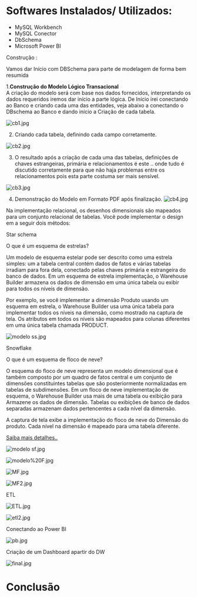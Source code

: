 <h1>Softwares Instalados/ Utilizados:</h1>

 - MySQL Workbench<br>
 - MySQL Conector<br>
 - DbSchema<br>
 - Microsoft Power BI<br>



Construção :

Vamos dar Início com DBSchema para parte de modelagem de forma bem resumida

1.<b>Construção do Modelo Lógico Transacional</b>
<br>
A criação do modelo será com base nos dados fornecidos, interpretando os dados requeridos iremos dar início a parte lógica.
De Início irei conectando ao Banco e criando cada uma das entidades, veja abaixo a conectando o DBschema ao Banco e dando início a Criação de cada tabela.
 


![cb1.jpg](https://github.com/cleiton-fx/Construindo-um-Data-Warehouse-/blob/master/imagens/cb1.jpg)

2. Criando cada tabela, definindo cada campo corretamente.

![cb2.jpg](https://github.com/cleiton-fx/Construindo-um-Data-Warehouse-/blob/master/imagens/cb2.jpg)

3. O resultado após a criação de cada uma das tabelas, definições de chaves estrangeiras, primária e relacionamentos é este .. onde tudo é discutido corretamente para que não haja problemas entre os relacionamentos pois esta parte costuma ser mais sensível.

![cb3.jpg](https://github.com/cleiton-fx/Construindo-um-Data-Warehouse-/blob/master/imagens/cb3.jpg)

4. Demonstração do Modelo em Formato PDF após finalização.
![cb4.jpg](https://github.com/cleiton-fx/Construindo-um-Data-Warehouse-/blob/master/imagens/cb4.jpg)


Na implementação relacional, os desenhos dimensionais são mapeados para um conjunto relacional de tabelas. Você pode implementar o design em a seguir dois métodos:

	
 Star schema

O que é um esquema de estrelas?

Um modelo de esquema estelar pode ser descrito como uma estrela simples: um a tabela central contém dados de fatos e várias tabelas irradiam para fora dela, conectado pelas chaves primária e estrangeira do banco de dados. Em um esquema de estrela implementação, o Warehouse Builder armazena os dados de dimensão em uma única tabela ou exibir para todos os níveis de dimensão.

Por exemplo, se você implementar a dimensão Produto usando um esquema em estrela, o Warehouse Builder usa uma única tabela para implementar todos os níveis na dimensão, como mostrado na captura de tela. Os atributos em todos os níveis são mapeados para colunas diferentes em uma única tabela chamada PRODUCT.

![modelo ss.jpg](https://github.com/cleiton-fx/Construindo-um-Data-Warehouse-/blob/master/imagens/modelo%20ss.jpg)

 Snowflake

 O que é um esquema de floco de neve?

O esquema do floco de neve representa um modelo dimensional que é também composto por um quadro de fatos central e um conjunto de dimensões constituintes tabelas que são posteriormente normalizadas em tabelas de subdimensões. Em um floco de neve implementação de esquema, o Warehouse Builder usa mais de uma tabela ou exibição para Armazene os dados de dimensão. Tabelas ou exibições de banco de dados separadas armazenam dados pertencentes a cada nível da dimensão.

A captura de tela exibe a implementação do floco de neve do Dimensão do produto. Cada nível na dimensão é mapeado para uma tabela diferente.

[Saiba mais detalhes..](https://www.oracle.com/webfolder/technetwork/tutorials/obe/db/10g/r2/owb/owb10gr2_gs/owb/lesson3/starandsnowflake.htm)

![modelo sf.jpg](https://github.com/cleiton-fx/Construindo-um-Data-Warehouse-/blob/master/imagens/modelo%20sf.jpg)

![modelo%20F.jpg](https://github.com/cleiton-fx/Construindo-um-Data-Warehouse-/blob/master/imagens/modelo%20F.jpg)

![MF.jpg](https://github.com/cleiton-fx/Construindo-um-Data-Warehouse-/blob/master/imagens/MF.jpg)

![MF2.jpg](https://github.com/cleiton-fx/Construindo-um-Data-Warehouse-/blob/master/imagens/MF2.jpg)

ETL

![ETL.jpg](https://github.com/cleiton-fx/Construindo-um-Data-Warehouse-/blob/master/imagens/ETL.jpg)

![etl2.jpg](https://github.com/cleiton-fx/Construindo-um-Data-Warehouse-/blob/master/imagens/etl2.jpg)



Conectando ao Power BI

![pb.jpg](https://github.com/cleiton-fx/Construindo-um-Data-Warehouse-/blob/master/imagens/pb.jpg)

Criação de um Dashboard apartir do DW

![final.jpg](https://github.com/cleiton-fx/Construindo-um-Data-Warehouse-/blob/master/imagens/final.jpg)


<h1>Conclusão</h1>


